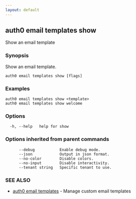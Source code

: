 ```yaml
---
layout: default
---
```

## auth0 email templates show

Show an email template

### Synopsis

Show an email template.

```
auth0 email templates show [flags]
```

### Examples

```
auth0 email templates show <template>
auth0 email templates show welcome
```

### Options

```
  -h, --help   help for show
```

### Options inherited from parent commands

```
      --debug           Enable debug mode.
      --json            Output in json format.
      --no-color        Disable colors.
      --no-input        Disable interactivity.
      --tenant string   Specific tenant to use.
```

### SEE ALSO

* [auth0 email templates](auth0_email_templates.md)	 - Manage custom email templates

